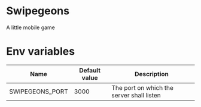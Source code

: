 # Swipegeons
A little mobile game

# Env variables
|Name|Default value|Description|
|----|-------------|-----------|
|SWIPEGEONS_PORT|3000|The port on which the server shall listen|
